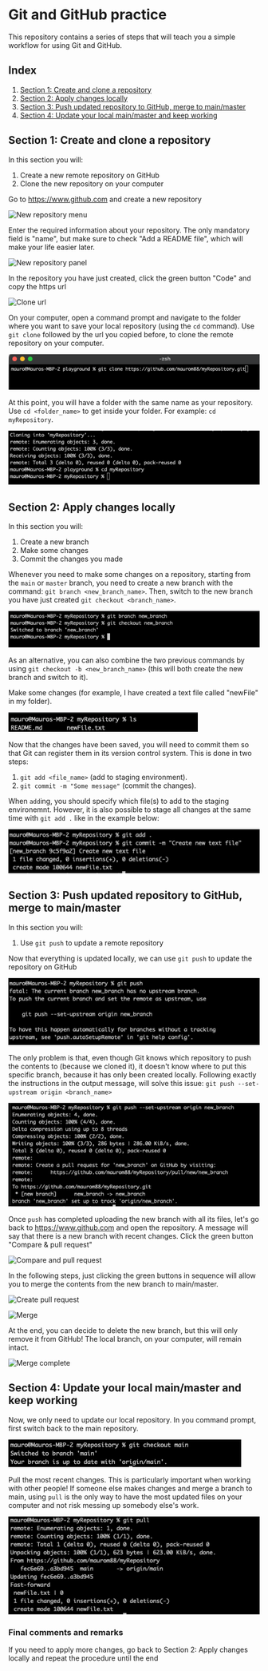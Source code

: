 # Git and GitHub practice
This repository contains a series of steps that will teach you a simple workflow for using Git and GitHub.

## Index
1. [Section 1: Create and clone a repository](#section-1-create-and-clone-a-repository)
1. [Section 2: Apply changes locally](#section-2-apply-changes-locally)
1. [Section 3: Push updated repository to GitHub, merge to main/master](#section-3-push-updated-repository-to-github-merge-to-mainmaster)
1. [Section 4: Update your local main/master and keep working](#section-4-update-your-local-mainmaster-and-keep-working)

## Section 1: Create and clone a repository

In this section you will:
1. Create a new remote repository on GitHub
1. Clone the new repository on your computer

Go to https://www.github.com and create a new repository

![New repository menu](./img/001.png)


Enter the required information about your repository.
The only mandatory field is "name", but make sure to check "Add a README file", which will make your life easier later.

![New repository panel](./img/002.png)


In the repository you have just created, click the green button "Code" and copy the https url

![Clone url](./img/003.png)

On your computer, open a command prompt and navigate to the folder where you want to save your local repository (using the `cd` command).
Use `git clone` followed by the url you copied before, to clone the remote repository on your computer.

![Git clone](./img/004.png)

At this point, you will have a folder with the same name as your repository.
Use `cd <folder_name>` to get inside your folder. For example: `cd myRepository`.

![cd folder](./img/006.png)

## Section 2: Apply changes locally

In this section you will:
1. Create a new branch
1. Make some changes
1. Commit the changes you made

Whenever you need to make some changes on a repository, starting from the `main` or `master` branch, you need to create a new branch with the command: `git branch <new_branch_name>`.
Then, switch to the new branch you have just created `git checkout <branch_name>`.

![Create and switch branch](./img/007.png)

As an alternative, you can also combine the two previous commands by using `git checkout -b <new_branch_name>` (this will both create the new branch and switch to it).

Make some changes (for example, I have created a text file called "newFile" in my folder).

![newFile](./img/008.png)

Now that the changes have been saved, you will need to commit them so that Git can register them in its version control system. This is done in two steps:
1. `git add <file_name>` (add to staging environment).
1. `git commit -m "Some message"` (commit the changes).

When `add`ing, you should specify which file(s) to add to the staging environemnt. However, it is also possible to stage all changes at the same time with `git add .` like in the example below:

![Git add and commit](./img/009.png)

## Section 3: Push updated repository to GitHub, merge to main/master

In this section you will:
1. Use `git push` to update a remote repository

Now that everything is updated locally, we can use `git push` to update the repository on GitHub

![New repository panel](./img/010.png)

The only problem is that, even though Git knows which repository to push the contents to (because we cloned it), it doesn't know where to put this specific branch, because it has only been created locally.
Following exactly the instructions in the output message, will solve this issue: `git push --set-upstream origin <branch_name>`

![New repository panel](./img/011.png)

Once `push` has completed uploading the new branch with all its files, let's go back to https://www.github.com and open the repository. A message will say that there is a new branch with recent changes. Click the green button "Compare & pull request"

![Compare and pull request](./img/012.png)

In the following steps, just clicking the green buttons in sequence will allow you to merge the contents from the new branch to main/master.

![Create pull request](./img/013.png)

![Merge](./img/014.png)

At the end, you can decide to delete the new branch, but this will only remove it from GitHub! The local branch, on your computer, will remain intact.

![Merge complete](./img/015.png)

## Section 4: Update your local main/master and keep working

Now, we only need to update our local repository. In you command prompt, first switch back to the main repository.

![Checkout main](./img/016.png)

Pull the most recent changes.
This is particularly important when working with other people! If someone else makes changes and merge a branch to main, using `pull` is the only way to have the most updated files on your computer and not risk messing up somebody else's work.

![Git pull](./img/017.png)

### Final comments and remarks
If you need to apply more changes, go back to Section 2: Apply changes locally and repeat the procedure until the end
